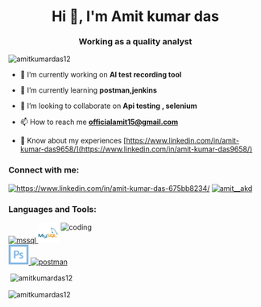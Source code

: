 <h1 align="center">Hi 👋, I'm Amit kumar das</h1>
<h3 align="center">Working as a quality analyst</h3>

<p align="left"> <img src="https://komarev.com/ghpvc/?username=amitkumardas12&label=Profile%20views&color=0e75b6&style=flat" alt="amitkumardas12" /> </p>

- 🔭 I’m currently working on **AI test recording tool**

- 🌱 I’m currently learning **postman,jenkins**

- 👯 I’m looking to collaborate on **Api testing , selenium**

- 📫 How to reach me **officialamit15@gmail.com**

- 📄 Know about my experiences [https://www.linkedin.com/in/amit-kumar-das9658/](https://www.linkedin.com/in/amit-kumar-das9658/)

<h3 align="left">Connect with me:</h3>
<p align="left">
<a href="https://www.linkedin.com/in/amit-kumar-das9658/" target="blank"><img align="center" src="https://raw.githubusercontent.com/rahuldkjain/github-profile-readme-generator/master/src/images/icons/Social/linked-in-alt.svg" alt="https://www.linkedin.com/in/amit-kumar-das-675bb8234/" height="30" width="40" /></a>
<a href="https://instagram.com/amit__akd" target="blank"><img align="center" src="https://raw.githubusercontent.com/rahuldkjain/github-profile-readme-generator/master/src/images/icons/Social/instagram.svg" alt="amit__akd" height="30" width="40" /></a>
</p>

<h3 align="left">Languages and Tools:</h3>
<img align="right" alt="coding" width=400 src="https://www.lambdatest.com/resources/images/Software-Test-Management.gif">
<p align="left"> <a href="https://www.microsoft.com/en-us/sql-server" target="_blank" rel="noreferrer"> <img src="https://www.svgrepo.com/show/303229/microsoft-sql-server-logo.svg" alt="mssql" width="40" height="40"/> </a> <a href="https://www.mysql.com/" target="_blank" rel="noreferrer"> <img src="https://raw.githubusercontent.com/devicons/devicon/master/icons/mysql/mysql-original-wordmark.svg" alt="mysql" width="40" height="40"/> </a> <a href="https://www.photoshop.com/en" target="_blank" rel="noreferrer"> <img src="https://raw.githubusercontent.com/devicons/devicon/master/icons/photoshop/photoshop-line.svg" alt="photoshop" width="40" height="40"/> </a> <a href="https://postman.com" target="_blank" rel="noreferrer"> <img src="https://www.vectorlogo.zone/logos/getpostman/getpostman-icon.svg" alt="postman" width="40" height="40"/> </a> </p>

<p>&nbsp;<img align="center" src="https://github-readme-stats.vercel.app/api?username=amitkumardas12&show_icons=true&locale=en" alt="amitkumardas12" /></p>

<p><img align="center" src="https://github-readme-streak-stats.herokuapp.com/?user=amitkumardas12&" alt="amitkumardas12" /></p>
